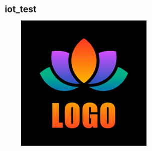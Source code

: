 # iot_test
<p align="center"><a href="me.png" target="_blank"><img src="me.png" width="400"></a></p>
